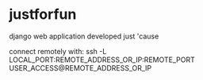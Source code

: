 # justforfun
django web application developed just 'cause

connect remotely with:
ssh -L LOCAL_PORT:REMOTE_ADDRESS_OR_IP:REMOTE_PORT USER_ACCESS@REMOTE_ADDRESS_OR_IP


